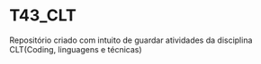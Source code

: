 # T43_CLT
Repositório criado com intuito de guardar atividades da disciplina CLT(Coding, linguagens e técnicas)

